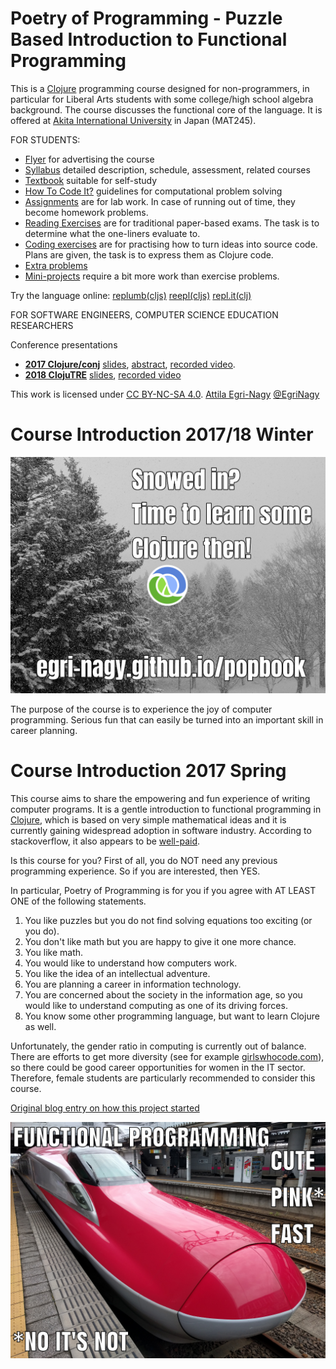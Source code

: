 # Poetry of Programming - Puzzle Based Introduction to Functional Programming

This is a [Clojure](http://clojure.org) programming course designed for non-programmers, in particular for Liberal Arts students with some college/high school algebra background. The course discusses the functional core of the language. It is offered at [Akita International University](http://www.aiu.ac.jp) in Japan (MAT245).

FOR STUDENTS:
* [Flyer](PoPflyer.pdf) for advertising the course
* [Syllabus](PoP_syllabus.pdf) detailed description, schedule, assessment, related courses
* [Textbook](PoP.pdf) suitable for self-study
* [How To Code It?](HowToCodeIt.pdf) guidelines for computational problem solving
* [Assignments](problems.md) are for lab work. In case of running out of time, they become homework problems.
* [Reading Exercises](PoP_reading_xs.pdf) are for traditional paper-based exams. The task is to determine what the one-liners evaluate to.
 * [Coding exercises](coding_exercises.pdf) are for practising how to turn ideas into source code. Plans are given, the task is to express them as Clojure code.
* [Extra problems](problems.pdf)
* [Mini-projects](projects.pdf) require a bit more work than exercise problems.

Try the language online: [replumb(cljs)](http://clojurescript.io/) [reepl(cljs)](https://jaredforsyth.com/reepl/) [repl.it(clj)](https://repl.it/languages/clojure)

FOR SOFTWARE ENGINEERS, COMPUTER SCIENCE EDUCATION RESEARCHERS

Conference presentations

* **[2017 Clojure/conj](http://2017.clojure-conj.org/)** [slides](TALKS/2017_Clojure_conj_ENA.pdf), [abstract](http://2017.clojure-conj.org/poetry-of-programming/),  [recorded video](https://www.youtube.com/watch?v=XRjPnuPv6xo).
* **[2018 ClojuTRE](https://clojutre.org/2018/)** [slides](http://egri-nagy.hu/pdf/2018ClojuTREena.pdf), [recorded video](https://youtu.be/-yGHsXSgYdg)




This work is licensed under [CC BY-NC-SA 4.0](https://creativecommons.org/licenses/by-nc-sa/4.0/deed.en).
[Attila Egri-Nagy](http://www.egri-nagy.hu) [@EgriNagy](https://twitter.com/EgriNagy)

# Course Introduction 2017/18 Winter

![snowedin](PIX/snowedin.jpg)

The purpose of the course is to experience the joy of computer programming. Serious fun that can easily be turned into an important skill in career planning.

# Course Introduction 2017 Spring

This course aims to share the empowering and fun experience of writing computer programs. It is a gentle introduction to functional programming in [Clojure](https://clojure.org/), which is based on very simple mathematical ideas and it is currently gaining widespread adoption in software industry. According to stackoverflow, it also appears to be [well-paid](https://stackoverflow.com/insights/survey/2017#technology-top-paying-technologies-worldwide).

Is this course for you? First of all, you do NOT need any previous programming experience. So if you are interested, then YES.

In particular, Poetry of Programming is for you if you agree with AT LEAST ONE of the following statements.

   1. You like puzzles but you do not find solving equations too exciting (or you do).
   2. You don't like math but you are happy to give it one more chance.
   3.  You like math.
   4. You would like to understand how computers work.
   5.  You like the idea of an intellectual adventure.
   6. You are planning a career in information technology.
   7.  You are concerned about the society in the information age, so you would like to understand computing as one of its driving forces.
   8. You know some other programming language, but want to learn Clojure as well.

Unfortunately, the gender ratio in computing is currently out of balance. There are efforts to get more diversity (see for example [girlswhocode.com](https://girlswhocode.com/about-us/)), so there could be good career opportunities for women in the IT sector. Therefore, female students are particularly recommended to consider this course.

[Original blog entry on how this project started](https://replforce.wordpress.com/2016/10/11/poetry-of-programming/)

![cutepinkfast](PIX/cutepinkfast.jpg)
